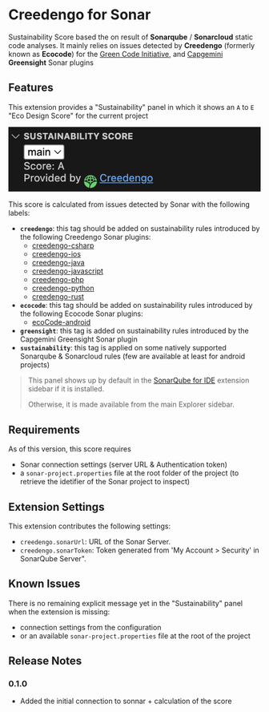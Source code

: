 # Creedengo for Sonar

Sustainability Score based the on result of **Sonarqube** / **Sonarcloud** static code analyses. It mainly relies on issues detected by **Creedengo** (formerly known as **Ecocode**) for the [Green Code Initiative](https://green-code-initiative.org), and [Capgemini](https://www.capgemini.com) **Greensight** Sonar plugins

## Features

This extension provides a "Sustainability" panel in which it shows an  `A` to `E` "Eco Design Score" for the current project

![Eco Score](images/creedengo-for-sonar.png)

This score is calculated from issues detected by Sonar with the following labels:

- **`creedengo`**: this tag should be added on sustainability rules introduced by the following Creedengo Sonar plugins:
  - [creedengo-csharp](https://github.com/green-code-initiative/creedengo-csharp)
  - [creedengo-ios](https://github.com/green-code-initiative/creedengo-ios)
  - [creedengo-java](https://github.com/green-code-initiative/creedengo-java)
  - [creedengo-javascript](https://github.com/green-code-initiative/creedengo-javascript)
  - [creedengo-php](https://github.com/green-code-initiative/creedengo-php)
  - [creedengo-python](https://github.com/green-code-initiative/creedengo-python)
  - [creedengo-rust](https://github.com/green-code-initiative/creedengo-rust)
- **`ecocode`**: this tag should be added on sustainability rules introduced by the following Ecocode Sonar plugins:
  - [ecoCode-android](https://github.com/green-code-initiative/ecoCode-android)
- **`greensight`**: this tag is added on sustainability rules introduced by the Capgemini Greensight Sonar plugin
- **`sustainability`**: this tag is applied on some natively supported Sonarqube & Sonarcloud rules (few are available at least for android projects)

> This panel shows up by default in the [SonarQube for IDE](https://marketplace.visualstudio.com/items?itemName=SonarSource.sonarlint-vscode) extension sidebar if it is installed.
> 
> Otherwise, it is made available from the main Explorer sidebar.
  
## Requirements

As of this version, this score requires

- Sonar connection settings (server URL & Authentication token)
- a `sonar-project.properties` file at the root folder of the project (to retrieve the idetifier of the Sonar project to inspect)

## Extension Settings

This extension contributes the following settings:

- `creedengo.sonarUrl`: URL of the Sonar Server.
- `creedengo.sonarToken`: Token generated from 'My Account > Security' in SonarQube Server".

## Known Issues

There is no remaining explicit message yet in the "Sustainability" panel when the extension is missing:

- connection settings from the configuration
- or an available `sonar-project.properties` file at the root of the project

## Release Notes

### 0.1.0

- Added the initial connection to sonnar + calculation of the score
